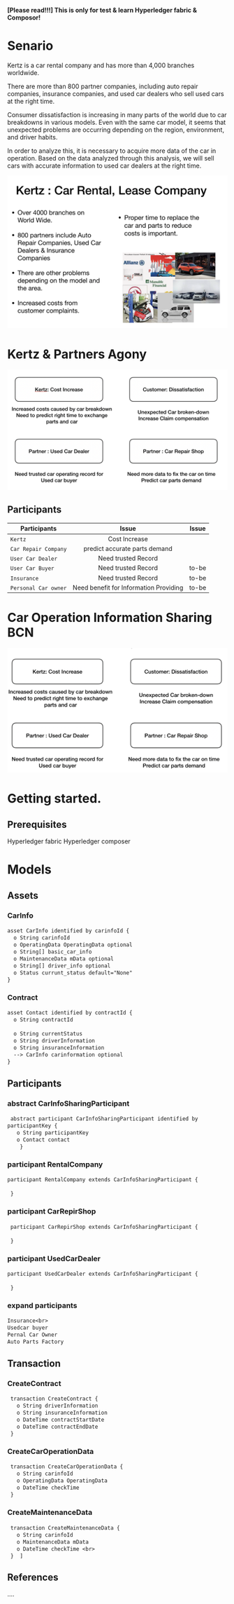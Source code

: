 **[Please read!!!] This is only for test & learn Hyperledger fabric & Composor!**

# Senario

Kertz is a car rental company and has more than 4,000 branches worldwide.

There are more than 800 partner companies, including auto repair companies, insurance companies, and used car dealers who sell used cars at the right time.

Consumer dissatisfaction is increasing in many parts of the world due to car breakdowns in various models.
Even with the same car model, it seems that unexpected problems are occurring depending on the region, environment, and driver habits.

In order to analyze this, it is necessary to acquire more data of the car in operation.
Based on the data analyzed through this analysis, we will sell cars with accurate information to used car dealers at the right time.

![Car Info BCN](./images/bcn00.png)

# Kertz & Partners Agony 

![Car Info BCN](./images/bcn03.png)

## Participants
| Participants | Issue | Issue |
|---|:---:|:---:|
| `Kertz` | Cost Increase |  |
| `Car Repair Company` | predict accurate parts demand |  |
| `User Car Dealer` | Need trusted Record |  |
| `User Car Buyer` | Need trusted Record | to-be |
| `Insurance` | Need trusted Record |  to-be|
| `Personal Car owner` | Need benefit for Information Providing | to-be |

# Car Operation Information Sharing BCN

![Car Info BCN](./images/bcn02.png)


# Getting started.

## Prerequisites
Hyperledger fabric
Hyperledger composer


# Models
## Assets


### CarInfo

```
asset CarInfo identified by carinfoId { 
  o String carinfoId 
  o OperatingData OperatingData optional
  o String[] basic_car_info 
  o MaintenanceData mData optional 
  o String[] driver_info optional
  o Status currunt_status default="None" 
} 
```

### Contract

```
asset Contact identified by contractId { 
  o String contractId 

  o String currentStatus 
  o String driverInformation 
  o String insuranceInformation 
  --> CarInfo carinformation optional 
}
```

## Participants

### abstract CarInfoSharingParticipant
```
 abstract participant CarInfoSharingParticipant identified by participantKey {
   o String participantKey
   o Contact contact
    }
```

### participant RentalCompany
```
participant RentalCompany extends CarInfoSharingParticipant {
   
 }
```

### participant CarRepirShop
```
 participant CarRepirShop extends CarInfoSharingParticipant {
   
 }
```
 
### participant UsedCarDealer
```
participant UsedCarDealer extends CarInfoSharingParticipant {
 
 }
 ```
### expand participants
```
Insurance<br>
Usedcar buyer
Pernal Car Owner 
Auto Parts Factory 
```

## Transaction

### CreateContract
```
 transaction CreateContract { 
   o String driverInformation 
   o String insuranceInformation 
   o DateTime contractStartDate 
   o DateTime contractEndDate 
 } 
```
 
### CreateCarOperationData
```
 transaction CreateCarOperationData { 
   o String carinfoId 
   o OperatingData OperatingData 
   o DateTime checkTime 
 } 
```


### CreateMaintenanceData
```
 transaction CreateMaintenanceData { 
   o String carinfoId 
   o MaintenanceData mData 
   o DateTime checkTime <br> 
 }  ]
```
 
 
## References
....

